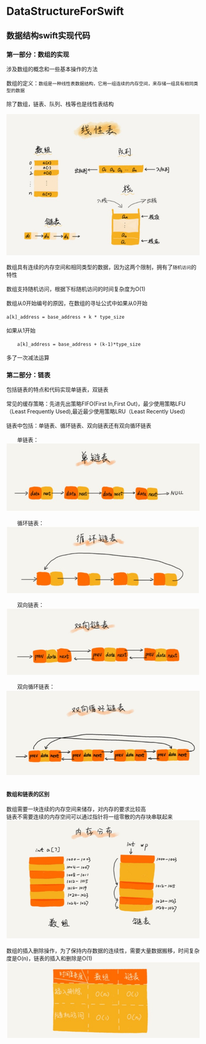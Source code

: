 # DataStructureForSwift

## 数据结构swift实现代码

### 第一部分：数组的实现

涉及数组的概念和一些基本操作的方法<br/><br/>
数组的定义：`数组是一种线性表数据结构，它用一组连续的内存空间，来存储一组具有相同类型的数据`<br/><br/>
除了数组，链表、队列、栈等也是线性表结构<br/><br/>
![Image text](https://github.com/tongyangsheng/DataStructureForSwift/blob/master/show-img/show1.jpg)<br/><br/>
数组具有连续的内存空间和相同类型的数据，因为这两个限制，拥有了`随机访问`的特性<br/><br/>
数组支持随机访问，根据下标随机访问的时间复杂度为O(1)<br/><br/>
数组从0开始编号的原因，在数组的寻址公式中如果从0开始<br/><br/>`a[k]_address = base_address + k * type_size`<br/><br/>如果从1开始<br/><br/>&emsp;&emsp;`a[k]_address = base_address + (k-1)*type_size`<br/><br/>多了一次减法运算

### 第二部分：链表

包括链表的特点和代码实现单链表，双链表<br/><br/>
常见的缓存策略：先进先出策略FIFO(First In,First Out)，最少使用策略LFU（Least Frequently Used),最近最少使用策略LRU（Least Recently Used)<br/><br/>
链表中包括：单链表、循环链表、双向链表还有双向循环链表<br/><br/>
&emsp;&emsp;单链表：<br/>
![Image text](https://github.com/tongyangsheng/DataStructureForSwift/blob/master/show-img/show3.jpg)<br/><br/>
&emsp;&emsp;循环链表：<br/>
![Image text](https://github.com/tongyangsheng/DataStructureForSwift/blob/master/show-img/show6.jpg)<br/><br/>
&emsp;&emsp;双向链表：<br/>
![Image text](https://github.com/tongyangsheng/DataStructureForSwift/blob/master/show-img/show4.png)<br/><br/>
&emsp;&emsp;双向循环链表：<br/>
![Image text](https://github.com/tongyangsheng/DataStructureForSwift/blob/master/show-img/show7.jpg)<br/><br/>
#### 数组和链表的区别
数组需要一块连续的内存空间来储存，对内存的要求比较高<br/>
链表不需要连续的内存空间可以通过指针将一组零散的内存块串联起来<br/>
![Image text](https://github.com/tongyangsheng/DataStructureForSwift/blob/master/show-img/show2.jpg)<br/><br/>
数组的插入删除操作，为了保持内存数据的连续性，需要大量数据搬移，时间复杂度是O(n)，链表的插入和删除是O(1)<br/>
![Image text](https://github.com/tongyangsheng/DataStructureForSwift/blob/master/show-img/show5.jpg)<br/><br/>
